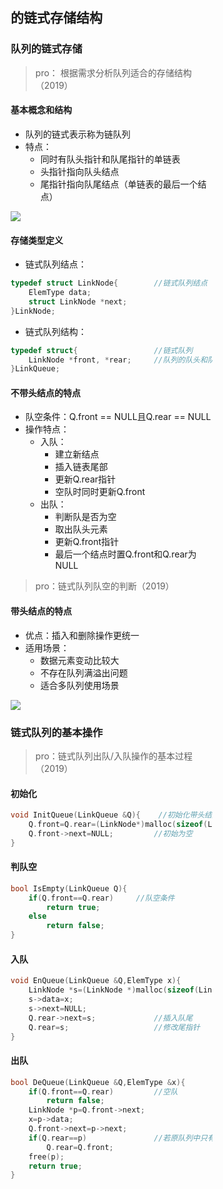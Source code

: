 <div style="float: left; width: 64%; padding: 1%;">

## 的链式存储结构  

### 队列的链式存储  

>pro： 根据需求分析队列适合的存储结构（2019）  

#### 基本概念和结构
* 队列的链式表示称为链队列
* 特点：
  * 同时有队头指针和队尾指针的单链表
  * 头指针指向队头结点
  * 尾指针指向队尾结点（单链表的最后一个结点）

![](https://cdn-mineru.openxlab.org.cn/model-mineru/prod/c9b89a689e0863f3050513c3d2d3c2e7227d9979b1c2302cf4a18fa7ab5c711e.jpg)  

#### 存储类型定义
* 链式队列结点：

```c
typedef struct LinkNode{        //链式队列结点
    ElemType data;
    struct LinkNode *next;
}LinkNode;
```

* 链式队列结构：

```c
typedef struct{                 //链式队列
    LinkNode *front, *rear;     //队列的队头和队尾指针
}LinkQueue;
```


#### 不带头结点的特点
* 队空条件：Q.front == NULL且Q.rear == NULL
* 操作特点：
  * 入队：
    * 建立新结点
    * 插入链表尾部
    * 更新Q.rear指针
    * 空队时同时更新Q.front
  * 出队：
    * 判断队是否为空
    * 取出队头元素
    * 更新Q.front指针
    * 最后一个结点时置Q.front和Q.rear为NULL

>pro：链式队列队空的判断（2019）  

#### 带头结点的特点
* 优点：插入和删除操作更统一
* 适用场景：
  * 数据元素变动比较大
  * 不存在队列满溢出问题
  * 适合多队列使用场景

![](https://cdn-mineru.openxlab.org.cn/model-mineru/prod/8af42305c84b1db057b731c2ac6cbaf08a48cded83345ce64d0e00865086d911.jpg)  

### 链式队列的基本操作  

>pro：链式队列出队/入队操作的基本过程（2019）  

#### 初始化

```cpp
void InitQueue(LinkQueue &Q){    //初始化带头结点的链队列
    Q.front=Q.rear=(LinkNode*)malloc(sizeof(LinkNode)); //建立头结点
    Q.front->next=NULL;         //初始为空
}
```

#### 判队空

```cpp
bool IsEmpty(LinkQueue Q){
    if(Q.front==Q.rear)     //队空条件
        return true;
    else
        return false;
}
```

#### 入队

```cpp
void EnQueue(LinkQueue &Q,ElemType x){
    LinkNode *s=(LinkNode *)malloc(sizeof(LinkNode)); //创建新结点
    s->data=x;
    s->next=NULL;
    Q.rear->next=s;             //插入队尾
    Q.rear=s;                   //修改尾指针
}
```

#### 出队

```cpp
bool DeQueue(LinkQueue &Q,ElemType &x){
    if(Q.front==Q.rear)         //空队
        return false;
    LinkNode *p=Q.front->next;
    x=p->data;
    Q.front->next=p->next;
    if(Q.rear==p)               //若原队列中只有一个结点，删除后变空
        Q.rear=Q.front;
    free(p);
    return true;
}
```
</div>
<div style="float: right; width: 26%; padding: 1%;">

</div>
<div style="clear: both;"></div>
